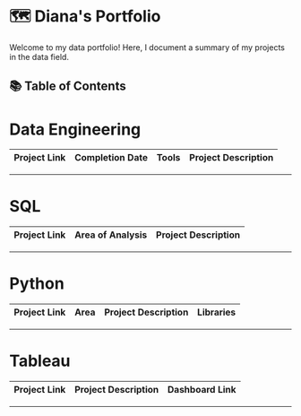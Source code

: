 # 🗺 Diana's Portfolio

Welcome to my data portfolio! Here, I document a summary of my projects in the data field. 

## 📚 Table of Contents


# Data Engineering

| Project Link | Completion Date | Tools | Project Description | 
|---|---|---|---|

***

# SQL

| Project Link | Area of Analysis | Project Description | 
|---|---|---|


***

# Python

| Project Link | Area | Project Description | Libraries |    
|---|---|---|---|

***

# Tableau

| Project Link | Project Description | Dashboard Link |
|---|---|---|


***

